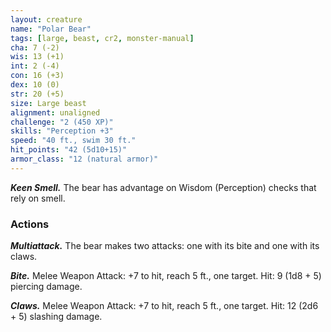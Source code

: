 ```yaml
---
layout: creature
name: "Polar Bear"
tags: [large, beast, cr2, monster-manual]
cha: 7 (-2)
wis: 13 (+1)
int: 2 (-4)
con: 16 (+3)
dex: 10 (0)
str: 20 (+5)
size: Large beast
alignment: unaligned
challenge: "2 (450 XP)"
skills: "Perception +3"
speed: "40 ft., swim 30 ft."
hit_points: "42 (5d10+15)"
armor_class: "12 (natural armor)"
---
```


***Keen Smell.*** The bear has advantage on Wisdom (Perception) checks that rely on smell.

### Actions

***Multiattack.*** The bear makes two attacks: one with its bite and one with its claws.

***Bite.*** Melee Weapon Attack: +7 to hit, reach 5 ft., one target. Hit: 9 (1d8 + 5) piercing damage.

***Claws.*** Melee Weapon Attack: +7 to hit, reach 5 ft., one target. Hit: 12 (2d6 + 5) slashing damage.